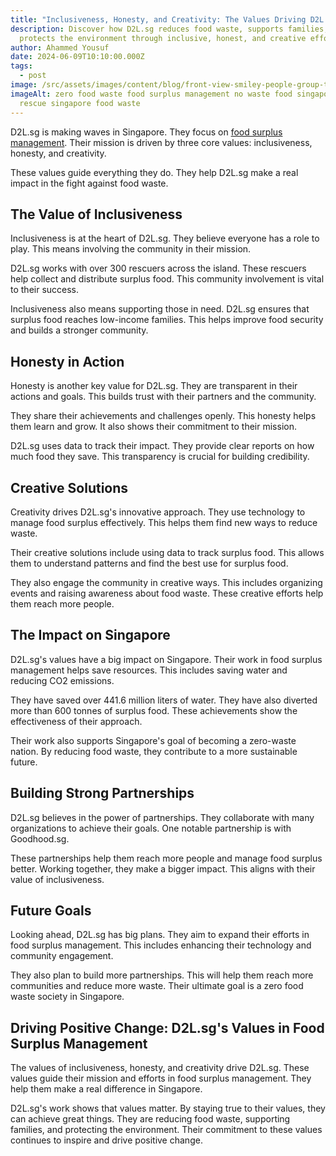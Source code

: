 ```yaml
---
title: "Inclusiveness, Honesty, and Creativity: The Values Driving D2L.sg"
description: Discover how D2L.sg reduces food waste, supports families, and
  protects the environment through inclusive, honest, and creative efforts.
author: Ahammed Yousuf
date: 2024-06-09T10:10:00.000Z
tags:
  - post
image: /src/assets/images/content/blog/front-view-smiley-people-group-therapy-session.jpg
imageAlt: zero food waste food surplus management no waste food singapore food
  rescue singapore food waste
---
```


D2L.sg is making waves in Singapore. They focus on [food surplus management](https://d2l.sg/). Their mission is driven by three core values: inclusiveness, honesty, and creativity.

These values guide everything they do. They help D2L.sg make a real impact in the fight against food waste.

## The Value of Inclusiveness

Inclusiveness is at the heart of D2L.sg. They believe everyone has a role to play. This means involving the community in their mission.

D2L.sg works with over 300 rescuers across the island. These rescuers help collect and distribute surplus food. This community involvement is vital to their success.

Inclusiveness also means supporting those in need. D2L.sg ensures that surplus food reaches low-income families. This helps improve food security and builds a stronger community.

## Honesty in Action

Honesty is another key value for D2L.sg. They are transparent in their actions and goals. This builds trust with their partners and the community.

They share their achievements and challenges openly. This honesty helps them learn and grow. It also shows their commitment to their mission.

D2L.sg uses data to track their impact. They provide clear reports on how much food they save. This transparency is crucial for building credibility.

## Creative Solutions

Creativity drives D2L.sg's innovative approach. They use technology to manage food surplus effectively. This helps them find new ways to reduce waste.

Their creative solutions include using data to track surplus food. This allows them to understand patterns and find the best use for surplus food.

They also engage the community in creative ways. This includes organizing events and raising awareness about food waste. These creative efforts help them reach more people.

## The Impact on Singapore

D2L.sg's values have a big impact on Singapore. Their work in food surplus management helps save resources. This includes saving water and reducing CO2 emissions.

They have saved over 441.6 million liters of water. They have also diverted more than 600 tonnes of surplus food. These achievements show the effectiveness of their approach.

Their work also supports Singapore's goal of becoming a zero-waste nation. By reducing food waste, they contribute to a more sustainable future.

## Building Strong Partnerships

D2L.sg believes in the power of partnerships. They collaborate with many organizations to achieve their goals. One notable partnership is with Goodhood.sg.

These partnerships help them reach more people and manage food surplus better. Working together, they make a bigger impact. This aligns with their value of inclusiveness.

## Future Goals

Looking ahead, D2L.sg has big plans. They aim to expand their efforts in food surplus management. This includes enhancing their technology and community engagement.

They also plan to build more partnerships. This will help them reach more communities and reduce more waste. Their ultimate goal is a zero food waste society in Singapore.

## Driving Positive Change: D2L.sg's Values in Food Surplus Management

The values of inclusiveness, honesty, and creativity drive D2L.sg. These values guide their mission and efforts in food surplus management. They help them make a real difference in Singapore.

D2L.sg's work shows that values matter. By staying true to their values, they can achieve great things. They are reducing food waste, supporting families, and protecting the environment. Their commitment to these values continues to inspire and drive positive change.
